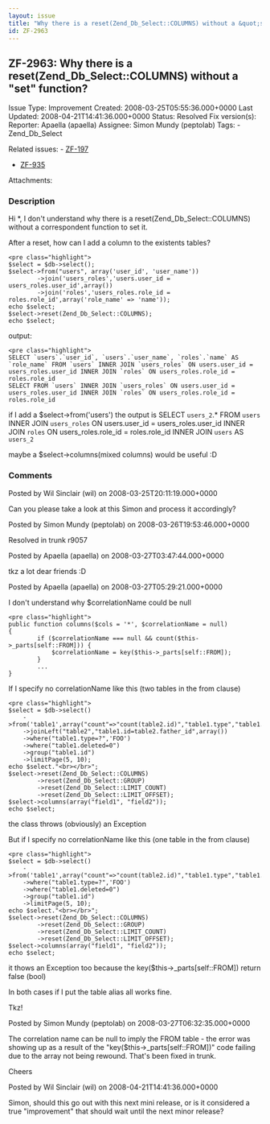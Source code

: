 ```yaml
---
layout: issue
title: "Why there is a reset(Zend_Db_Select::COLUMNS) without a &quot;set&quot; function?"
id: ZF-2963
---
```


ZF-2963: Why there is a reset(Zend\_Db\_Select::COLUMNS) without a "set" function?
----------------------------------------------------------------------------------

 Issue Type: Improvement Created: 2008-03-25T05:55:36.000+0000 Last Updated: 2008-04-21T14:41:36.000+0000 Status: Resolved Fix version(s): 
 Reporter:  Apaella (apaella)  Assignee:  Simon Mundy (peptolab)  Tags: - Zend\_Db\_Select
 
 Related issues: - [ZF-197](/issues/browse/ZF-197)
- [ZF-935](/issues/browse/ZF-935)
 
 Attachments: 
### Description

Hi \*, I don't understand why there is a reset(Zend\_Db\_Select::COLUMNS) without a correspondent function to set it.

After a reset, how can I add a column to the existents tables?

 
    <pre class="highlight">
    $select = $db->select();
    $select->from("users", array('user_id', 'user_name'))
            ->join('users_roles','users.user_id = users_roles.user_id',array())
            ->join('roles','users_roles.role_id = roles.role_id',array('role_name' => 'name'));
    echo $select;
    $select->reset(Zend_Db_Select::COLUMNS);
    echo $select;


output:

 
    <pre class="highlight">
    SELECT `users`.`user_id`, `users`.`user_name`, `roles`.`name` AS `role_name` FROM `users` INNER JOIN `users_roles` ON users.user_id = users_roles.user_id INNER JOIN `roles` ON users_roles.role_id = roles.role_id
    SELECT FROM `users` INNER JOIN `users_roles` ON users.user_id = users_roles.user_id INNER JOIN `roles` ON users_roles.role_id = roles.role_id


if I add a $select->from('users') the output is SELECT `users_2`.\* FROM `users` INNER JOIN `users_roles` ON users.user\_id = users\_roles.user\_id INNER JOIN `roles` ON users\_roles.role\_id = roles.role\_id INNER JOIN `users` AS `users_2`

maybe a $select->columns(mixed columns) would be useful :D

 

 

### Comments

Posted by Wil Sinclair (wil) on 2008-03-25T20:11:19.000+0000

Can you please take a look at this Simon and process it accordingly?

 

 

Posted by Simon Mundy (peptolab) on 2008-03-26T19:53:46.000+0000

Resolved in trunk r9057

 

 

Posted by Apaella (apaella) on 2008-03-27T03:47:44.000+0000

tkz a lot dear friends :D

 

 

Posted by Apaella (apaella) on 2008-03-27T05:29:21.000+0000

I don't understand why $correlationName could be null

 
    <pre class="highlight">
    public function columns($cols = '*', $correlationName = null)
    {
            if ($correlationName === null && count($this->_parts[self::FROM])) {
                $correlationName = key($this->_parts[self::FROM]);
            }
            ...
    }


If I specify no correlationName like this (two tables in the from clause)

 
    <pre class="highlight">
    $select = $db->select()
        ->from('table1',array("count"=>"count(table2.id)","table1.type","table1.name"))
        ->joinLeft("table2","table1.id=table2.father_id",array())
        ->where("table1.type=?",'FOO')
        ->where("table1.deleted=0")
        ->group("table1.id")
        ->limitPage(5, 10);
    echo $select."<br></br>";
    $select->reset(Zend_Db_Select::COLUMNS)
            ->reset(Zend_Db_Select::GROUP)
            ->reset(Zend_Db_Select::LIMIT_COUNT)
            ->reset(Zend_Db_Select::LIMIT_OFFSET);
    $select->columns(array("field1", "field2"));
    echo $select;


the class throws (obviously) an Exception

But if I specify no correlationName like this (one table in the from clause)

 
    <pre class="highlight">
    $select = $db->select()
        ->from('table1',array("count"=>"count(table2.id)","table1.type","table1.name"))
        ->where("table1.type=?",'FOO')
        ->where("table1.deleted=0")
        ->group("table1.id")
        ->limitPage(5, 10);
    echo $select."<br></br>";
    $select->reset(Zend_Db_Select::COLUMNS)
            ->reset(Zend_Db_Select::GROUP)
            ->reset(Zend_Db_Select::LIMIT_COUNT)
            ->reset(Zend_Db_Select::LIMIT_OFFSET);
    $select->columns(array("field1", "field2"));
    echo $select;


it thows an Exception too because the key($this->\_parts[self::FROM]) return false (bool)

In both cases if I put the table alias all works fine.

Tkz!

 

 

Posted by Simon Mundy (peptolab) on 2008-03-27T06:32:35.000+0000

The correlation name can be null to imply the FROM table - the error was showing up as a result of the "key($this->\_parts[self::FROM])" code failing due to the array not being rewound. That's been fixed in trunk.

Cheers

 

 

Posted by Wil Sinclair (wil) on 2008-04-21T14:41:36.000+0000

Simon, should this go out with this next mini release, or is it considered a true "improvement" that should wait until the next minor release?

 

 